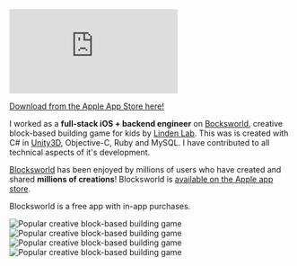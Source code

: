 <iframe class="embed-youtube" src="http://www.youtube.com/embed/6WrK-yxy90U" frameborder="0" allowfullscreen=""></iframe>

[Download from the Apple App Store here!][app-store]

I worked as a **full-stack iOS + backend engineer** on [Bocksworld][blocksworld], creative block-based building game for kids by [Linden Lab][linden-lab]. This was is created with C# in [Unity3D][unity3d], Objective-C, Ruby and MySQL.  I have contributed to all technical aspects of it's development.

[Blocksworld][blocksworld] has been enjoyed by millions of users who have created and shared **millions of creations**! Blocksworld is [available on the Apple app store][app-store].

Blocksworld is a free app with in-app purchases.

<img class="img-inline-left" alt="Popular creative block-based building game" src="/content/images/blocksworld1.jpg"><img class="img-inline-right" alt="Popular creative block-based building game" src="/content/images/blocksworld2.jpg">
<img class="img-inline-left" alt="Popular creative block-based building game" src="/content/images/blocksworld4.jpg"><img class="img-inline-right" alt="Popular creative block-based building game" src="/content/images/blocksworld3.jpg">

[unity3d]: http://unity3d.com/
[linden-lab]: http://www.lindenlab.com/
[blocksworld]: http://play.blocksworld.com/
[app-store]: http://itunes.apple.com/us/app/blocksworld-hd/id665886336
